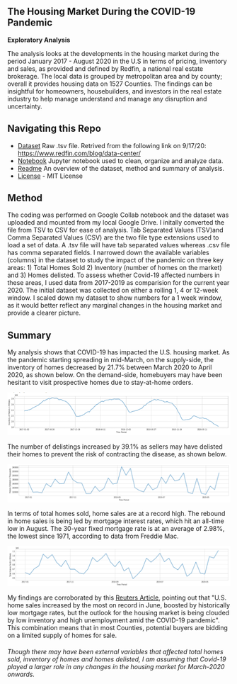 ## **The Housing Market During the COVID-19 Pandemic**
**Exploratory Analysis**

The analysis looks at the developments in the housing market during the period January 2017 - August 2020 in the U.S in terms of pricing, inventory and sales, as provided and defined by Redfin, a national real estate brokerage. The local data is grouped by metropolitan area and by county; overall it provides housing data on 1527 Counties. The findings can be insightful for homeowners, housebuilders, and investors in the real estate industry to help manage understand and manage any disruption and uncertainty.

**Navigating this Repo**
---
* [Dataset](https://github.com/FeeshX/Projects/blob/master/COVID-19%20Housing%20Market/Dataset/weekly_housing_market_data_most_recent.tsv) Raw .tsv file. Retrived from the following link on 9/17/20: https://www.redfin.com/blog/data-center/
* [Notebook](https://github.com/FeeshX/Projects/blob/master/COVID-19%20Housing%20Market/Code/Housing_Analysis.ipynb) Jupyter notebook used to clean, organize and analyze data.
* [Readme](https://github.com/FeeshX/Projects/blob/master/COVID-19%20Housing%20Market/Readme.MD) An overview of the dataset, method and summary of analysis.
* [License](https://github.com/FeeshX/Projects/blob/master/COVID-19%20Housing%20Market/LICENSE) - MIT License

**Method**
---
The coding was performed on Google Collab notebook and the dataset was uploaded and mounted from my local Google Drive. I initally converted the file from TSV to CSV for ease of analysis. Tab Separated Values (TSV)and Comma Separated Values (CSV) are the two file type extensions used to load a set of data. A .tsv file will have tab separated values whereas .csv file has comma separated fields. I narrowed down the available variables (columns) in the dataset to study the impact of the pandemic on three key areas: 1) Total Homes Sold 2) Inventory (number of homes on the market) and 3) Homes delisted. To assess whether Covid-19 affected numbers in these areas, I used data from 2017-2019 as comparision for the current year 2020. The initial dataset was collected on either a rolling 1, 4 or 12-week window. I scaled down my dataset to show numbers for a 1 week window, as it would better reflect any marginal changes in the housing market and provide a clearer picture.

**Summary**
---
My analysis shows that COVID-19 has impacted the U.S. housing market. As the pandemic starting spreading in mid-March, on the supply-side, the inventory of homes decreased by 21.7% between March 2020 to April 2020, as shown below. On the demand-side, homebuyers may have been hesitant to visit prospective homes due to stay-at-home orders.

![Image of Homes Inventory](https://github.com/FeeshX/Projects/blob/master/COVID-19%20Housing%20Market/Images/Homes_Inventory.PNG)

The number of delistings increased by 39.1% as sellers may have delisted their homes to prevent the risk of contracting the disease, as shown below.

![Image of Homes Delisted](https://github.com/FeeshX/Projects/blob/master/COVID-19%20Housing%20Market/Images/Homes_delisted_YYYY_MM.PNG)

In terms of total homes sold, home sales are at a record high. The rebound in home sales is being led by mortgage interest rates, which hit an all-time low in August. The 30-year fixed mortgage rate is at an average of 2.98%, the lowest since 1971, according to data from Freddie Mac. 

![Image of Total Homes Sold](https://github.com/FeeshX/Projects/blob/master/COVID-19%20Housing%20Market/Images/Total_homes_sold_YYYY_MM.PNG)

My findings are corroborated by this [Reuters Article](https://www.reuters.com/article/us-usa-economy-housing/u-s-home-sales-rack-up-record-gain-tight-supply-covid-19-seen-slowing-momentum-idUSKCN24N22B), pointing out that "U.S. home sales increased by the most on record in June, boosted by historically low mortgage rates, but the outlook for the housing market is being clouded by low inventory and high unemployment amid the COVID-19 pandemic". This combination means that in most Counties, potential buyers are bidding on a limited supply of homes for sale.


###### *Though there may have been external variables that affected total homes sold, inventory of homes and homes delisted, I am assuming that Covid-19 played a larger role in any changes in the housing market for March-2020 onwards.*
